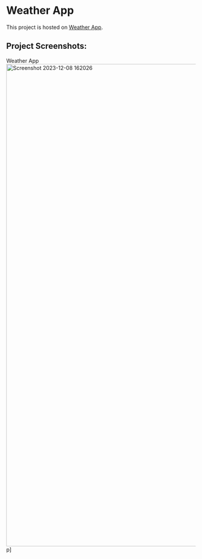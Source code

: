 # Weather App

This project is hosted on [Weather App](https://prathik2401.github.io/Weather-app/).

## Project Screenshots:
Weather App<img width="1280" alt="Screenshot 2023-12-08 162026" src="https://github.com/prathik2401/Weather-app/assets/83471987/434d0dc4-d521-48bb-b785-7d9fe27b62ac">
p]
